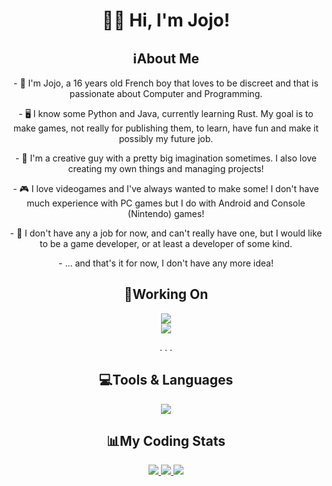 <h1 align="center"> 👋🏻 Hi, I'm Jojo! </h1>

<div align="center">
<h2>ℹ️About Me</h2>
  <p> - 👤 I'm Jojo, a 16 years old French boy that loves to be discreet and that is passionate about Computer and Programming.</p>
    
  <p>- 🖥️ I know some Python and Java, currently learning Rust. My goal is to make games, not really for publishing them, to learn, have fun and make it possibly my future job.</p>

  <p>- 🎨 I'm a creative guy with a pretty big imagination sometimes. I also love creating my own things and managing projects! </p>

  <p>- 🎮 I love videogames and I've always wanted to make some! I don't have much experience with PC games but I do with Android and Console (Nintendo) games!</p>

  <p>- 💼 I don't have any a job for now, and can't really have one, but I would like to be a game developer, or at least a developer of some kind. </p>

  <p>- ... and that's it for now, I don't have any more idea! </p>

<h2>📝Working On</h2>

<!--   <a href="https://github.com/JojoFR1/REPO">
    <img src="https://github-readme-stats.vercel.app/api/pin/?username=jojofr1&repo=REPO&show_owner=true&theme=transparent">
  </a> -->
  <a href="https://github.com/JojoFR1/Xelaria">
    <img src="https://github-readme-stats.vercel.app/api/pin/?username=jojofr1&repo=Xelaria&show_owner=true&theme=transparent">
  </a>
  <br>
  <a href="https://github.com/Aeyama-Mod/aeyama">
    <img src="https://github-readme-stats.vercel.app/api/pin/?username=aeyama-mod&repo=aeyama&show_owner=true&theme=transparent">
  </a>

  <p> . . . </p>

<h2>💻Tools & Languages</h2>
  <a href="https://skillicons.dev">
    <img src="https://skillicons.dev/icons?i=vscode,github,git,discord,python,java,gradle,rust"/>
  </a>

<h2>📊My Coding Stats</h2>
  <a href="https://github.com/JojoFR1/">
    <img src="https://github-readme-stats.vercel.app/api?username=jojofr1&show_icons=true&include_all_commits=true&theme=transparent" />
</a>
  <a href="https://wakatime.com/@JojoFR1/">
    <img src="https://github-readme-stats.vercel.app/api/wakatime?username=@jojofr1&layout=compact&theme=transparent" />
  </a>
  <a href="https://github.com/JojoFR/1">
    <img src="https://streak-stats.demolab.com?user=jojofr1&theme=tokyonight_duo&date_format=j%20M%5B%20Y%5D&currStreakNum=FFFFFF&sideNums=FFFFFF&currStreakLabel=FFFFFF">
  </a>
</div>
